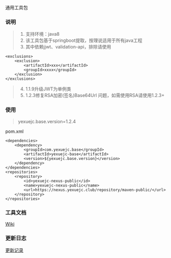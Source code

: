 通用工具包

### 说明
>1. 支持环境：java8
>2. 该工具包基于springboot提取，按理说适用于所有java工程
>3. 其中依赖jjwt、validation-api，排除请使用
```
<exclusions>
    <exclusion>
        <artifactId>xxx</artifactId>
        <groupId>xxxx</groupId>
    </exclusion>
</exclusions>
```
>4. 1.1.9升级JWT为单例类
>5. 1.2.3修复RSA加密(签名)Base64Url 问题，如需使用RSA请使用1.2.3+


### 使用
>yexuejc.base.version=1.2.4

pom.xml
```
<dependencies>
    <dependency>
        <groupId>com.yexuejc.base</groupId>
        <artifactId>yexuejc-base</artifactId>
        <version>${yexuejc.base.version}</version>
    </dependency>
</dependencies>
<repositories>
    <repository>
        <id>yexuejc-nexus-public</id>
        <name>yexuejc-nexus-public</name>
        <url>https://nexus.yexuejc.club/repository/maven-public/</url>
    </repository>
</repositories>
```

### 工具文档
[Wiki](WIKI.md)

### 更新日志
[更新记录](UPDATE.md)